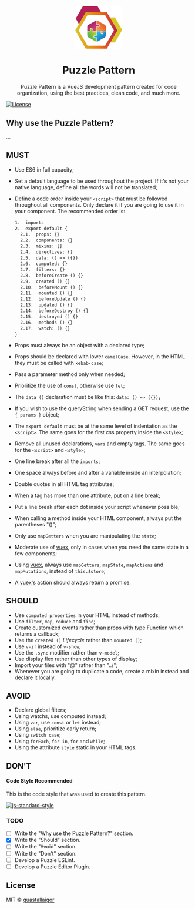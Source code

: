 <div align="center">
  <img src="puzzle.png" width="128px">
  <h1>Puzzle Pattern</h1>
</div>

<p align="center">
  Puzzle Pattern is a VueJS development pattern created for code organization, using the best practices, clean code, and much more.
</p>

[![License](https://img.shields.io/badge/license-MIT-blue.svg)](https://raw.githubusercontent.com/guastallaigor/hare/master/LICENSE)

## Why use the Puzzle Pattern?

...

## MUST

* Use ES6 in full capacity;
* Set a default language to be used throughout the project. If it's not your native language, define all the words will not be translated;
* Define a code order inside your `<script>` that must be followed throughout all components. Only declare it if you are going to use it in your component. The recommended order is:

      1.  imports
      2.  export default {
        2.1.  props: {}
        2.2.  components: {}
        2.3.  mixins: []
        2.4.  directives: {}
        2.5.  data: () => ({})
        2.6.  computed: {}
        2.7.  filters: {}
        2.8.  beforeCreate () {}
        2.9.  created () {}
        2.10.  beforeMount () {}
        2.11.  mounted () {}
        2.12.  beforeUpdate () {}
        2.13.  updated () {}
        2.14.  beforeDestroy () {}
        2.15.  destroyed () {}
        2.16.  methods () {}
        2.17.  watch: () {}
      }

* Props must always be an object with a declared type;
* Props should be declared with lower `camelCase`. However, in the HTML they must be called with `kebab-case`;
* Pass a parameter method only when needed;
* Prioritize the use of `const`, otherwise use `let`;
* The `data ()` declaration must be like this: `data: () => ({});`
* If you wish to use the queryString when sending a GET request, use the `{ params }` object;
* The `export default` must be at the same level of indentation as the `<script>`. The same goes for the first css property inside the `<style>`;
* Remove all unused declarations, `vars` and empty tags. The same goes for the `<script>` and `<style>`;
* One line break after all the `imports`;
* One space always before and after a variable inside an interpolation;
* Double quotes in all HTML tag attributes;
* When a tag has more than one attribute, put on a line break;
* Put a line break after each dot inside your script whenever possible;
* When calling a method inside your HTML component, always put the parentheses "()";
* Only use `mapGetters` when you are manipulating the `state`;
* Moderate use of [vuex](https://github.com/vuejs/vuex), only in cases when you need the same state in a few components;
* Using [vuex](https://github.com/vuejs/vuex), always use `mapGetters`, `mapState`, `mapActions` and `mapMutations`, instead of `this.$store`;
* A [vuex's](https://github.com/vuejs/vuex) action should always return a promise.

## SHOULD

* Use `computed properties` in your HTML instead of methods;
* Use `filter`, `map`, `reduce` and `find`;
* Create customized events rather than props with type Function which returns a callback;
* Use the `created ()` _Lifecycle_ rather than `mounted ()`;
* Use `v-if` instead of `v-show`;
* Use the `.sync` modifier rather than `v-model`;
* Use display flex rather than other types of display;
* Import your files with "@" rather than "../";
* Whenever you are going to duplicate a code, create a mixin instead and declare it locally.

## AVOID

* Declare global filters;
* Using watchs, use computed instead;
* Using `var`, use `const` or `let` instead;
* Using `else`, prioritize early return;
* Using `switch case`;
* Using `forEach`, `for in`, `for` and `while`;
* Using the attribute `style` static in your HTML tags.

## DON'T

#### Code Style Recommended

This is the code style that was used to create this pattern.

[![js-standard-style](https://cdn.rawgit.com/feross/standard/master/badge.svg)](https://github.com/feross/standard)

### TODO

* [ ] Write the "Why use the Puzzle Pattern?" section.
* [x] Write the "Should" section.
* [ ] Write the "Avoid" section.
* [ ] Write the "Don't" section.
* [ ] Develop a Puzzle ESLint.
* [ ] Develop a Puzzle Editor Plugin.

## License

MIT © [guastallaigor](https://github.com/guastallaigor/puzzle-pattern)
